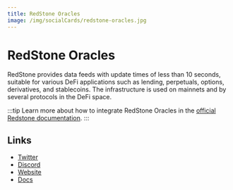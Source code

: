```yaml
---
title: RedStone Oracles
image: /img/socialCards/redstone-oracles.jpg
---
```


# RedStone Oracles

RedStone provides data feeds with update times of less than 10 seconds, suitable
for various DeFi applications such as lending, perpetuals, options, derivatives,
and stablecoins. The infrastructure is used on mainnets and by several protocols
in the DeFi space.

:::tip Learn more about how to integrate RedStone Oracles in the
[official Redstone documentation](https://docs.redstone.finance/). :::

## Links

- [Twitter](https://twitter.com/redstone_defi)
- [Discord](https://redstone.finance/discord)
- [Website](https://redstone.finance/)
- [Docs](https://docs.redstone.finance/)
